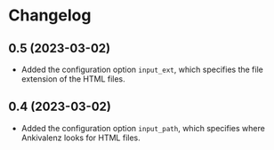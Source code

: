 # Changelog

## 0.5 (2023-03-02)

- Added the configuration option `input_ext`, which specifies the file
  extension of the HTML files.

## 0.4 (2023-03-02)

- Added the configuration option `input_path`, which specifies where
  Ankivalenz looks for HTML files.
